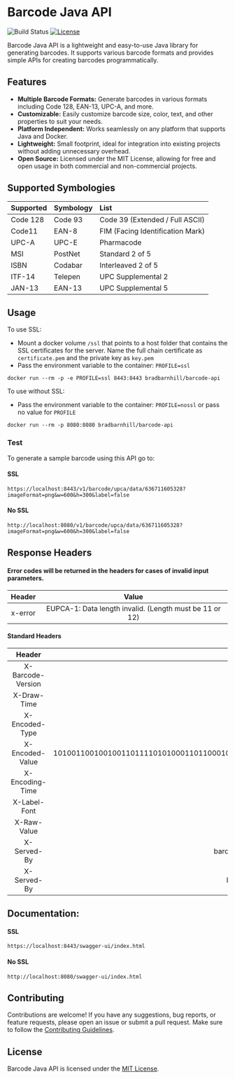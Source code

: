 # Barcode Java API

![Build Status](https://github.com/barnhill/barcode-java-api/workflows/Barcode%20API%20CI/badge.svg)
[![License](https://img.shields.io/badge/license-MIT-blue.svg)](https://github.com/barnhill/barcode-java-api/blob/master/LICENSE)

Barcode Java API is a lightweight and easy-to-use Java library for generating barcodes. It supports various barcode formats and provides simple APIs for creating barcodes programmatically.

## Features

- **Multiple Barcode Formats:** Generate barcodes in various formats including Code 128, EAN-13, UPC-A, and more.
- **Customizable:** Easily customize barcode size, color, text, and other properties to suit your needs.
- **Platform Independent:** Works seamlessly on any platform that supports Java and Docker.
- **Lightweight:** Small footprint, ideal for integration into existing projects without adding unnecessary overhead.
- **Open Source:** Licensed under the MIT License, allowing for free and open usage in both commercial and non-commercial projects.

## Supported Symbologies

|   Supported   |  Symbology    | List  |
| :------------- | :------------- | :-----|
| Code 128      | Code 93       | Code 39 (Extended / Full ASCII) |
| Code11        | EAN-8         | FIM (Facing Identification Mark) |
| UPC-A         | UPC-E         | Pharmacode   |
| MSI           | PostNet       | Standard 2 of 5 |
| ISBN          | Codabar       | Interleaved 2 of 5 |
| ITF-14        | Telepen       | UPC Supplemental 2 |
| JAN-13        | EAN-13        | UPC Supplemental 5 |

## Usage

To use SSL:

- Mount a docker volume `/ssl` that points to a host folder that contains the SSL certificates for the server.
Name the full chain certificate as `certificate.pem` and the private key as `key.pem`
- Pass the environment variable to the container: `PROFILE=ssl`

```
docker run --rm -p -e PROFILE=ssl 8443:8443 bradbarnhill/barcode-api
```

To use without SSL:
- Pass the environment variable to the container: `PROFILE=nossl` or pass no value for `PROFILE`

```
docker run --rm -p 8080:8080 bradbarnhill/barcode-api
```


### Test
To generate a sample barcode using this API go to:
#### SSL
```
https://localhost:8443/v1/barcode/upca/data/636711605328?imageFormat=png&w=600&h=300&label=false
```

#### No SSL
```
http://localhost:8080/v1/barcode/upca/data/636711605328?imageFormat=png&w=600&h=300&label=false
```

## Response Headers
#### Error codes will be returned in the headers for cases of invalid input parameters.

|      Header       |                                              Value                                              |
|:-----------------:|:-----------------------------------------------------------------------------------------------:|
| x-error |                                     EUPCA-1: Data length invalid. (Length must be 11 or 12)        |

#### Standard Headers

|      Header       |                                              Value                                              |
|:-----------------:|:-----------------------------------------------------------------------------------------------:|
| X-Barcode-Version |                                     Barcode for Java 2.7.2                                      |
|    X-Draw-Time    |                                           0.374072 ms                                           |
|  X-Encoded-Type   |                                              UPCA                                               |
|  X-Encoded-Value  | 10100110010010011011110101000110110001010111101010100010010010001110100111001011001101101100101 |
|  X-Encoding-Time  |                                           0.576274 ms                                           |
|   X-Label-Font    |                                              Serif                                              |
|    X-Raw-Value    |                                          123456789012                                           |
|    X-Served-By    |                                   barcode-api-c9f7bdd88-rq9wp                                   |
|    X-Served-By    |                                     barcode.someserver.com                                      |

## Documentation:
#### SSL
```
https://localhost:8443/swagger-ui/index.html
```

#### No SSL
```
http://localhost:8080/swagger-ui/index.html
```

## Contributing

Contributions are welcome! If you have any suggestions, bug reports, or feature requests, please open an issue or submit a pull request. Make sure to follow the [Contributing Guidelines](CONTRIBUTING.md).

## License

Barcode Java API is licensed under the [MIT License](LICENSE).